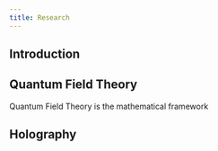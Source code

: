 ```yaml
---
title: Research
---
```

## Introduction



## Quantum Field Theory

Quantum Field Theory is the mathematical framework

## Holography